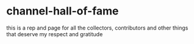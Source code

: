 # channel-hall-of-fame
this is a rep and page for all the collectors, contributors and other things that deserve my respect and gratitude
